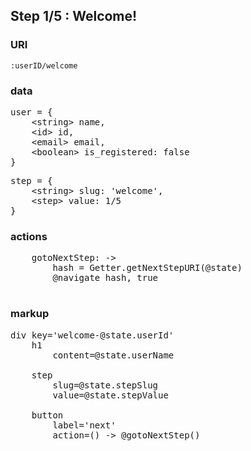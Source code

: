 
## Step 1/5 : Welcome!

### URI

`:userID/welcome`

### data

<pre>
user = {
	&lt;string&gt; name,
	&lt;id&gt; id,
	&lt;email&gt; email,
	&lt;boolean&gt; is_registered: false
}
</pre>
<pre>
step = {
	&lt;string&gt; slug: 'welcome',
	&lt;step&gt; value: 1/5
}
</pre>

### actions

<pre>
    gotoNextStep: ->
        hash = Getter.getNextStepURI(@state)
        @navigate hash, true

</pre>


### markup
<pre>
div key='welcome-@state.userId'
	h1
		content=@state.userName

	step
		slug=@state.stepSlug
		value=@state.stepValue

	button
		label='next'
		action=() -> @gotoNextStep()
</pre>
